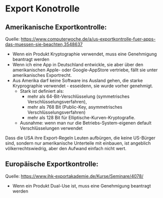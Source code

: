 # Export Konotrolle


## Amerikanische Exportkontrolle:
Quelle: https://www.computerwoche.de/a/us-exportkontrolle-fuer-apps-das-muessen-sie-beachten,3548637 

- Wenn ein Produkt Kryptographie verwendet, muss eine Genehmigung beantragt werden
- Wenn ich eine App in Deutschland entwickle, sie aber über den amerikanischen Apple- oder Google-AppStore vertriebe, fällt sie unter amerikanisches Exportrecht.
- Aus Amerika darf keine Software ins Ausland gehen, die starke Kryprographie verwendet - esseidenn, sie wurde vorher genehmigt.
  - Stark ist definiert als: 
    - mehr als 64-Bit-Verschlüsselung (symmetrisches Verschlüsselungsverfahren), 
    - mehr als 768 Bit (Public-Key, asymmetrisches Verschlüsselungsverfahren)
    - mehr als 128 Bit für Elliptische-Kurven-Kryptografie.
  - Ausnahme: wenn man nur die Betriebs-System-eigenen default Verschlüsselungen verwendet

Dass die USA ihre Export-Regeln Leuten aufbürgen, die keine US-Bürger sind, sondern nur amerikanische Unterteile mit einbauen, ist angeblich völkerrechtswiedrig, aber den Aufwand einfach nicht wert.

## Europäische Exportkontrolle:
Quelle: https://www.ihk-exportakademie.de/Kurse/Seminare/4078/

- Wenn ein Produkt Dual-Use ist, muss eine Genehmigung beantragt werden